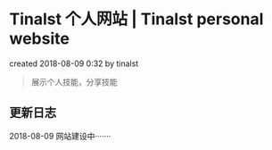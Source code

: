 # Tinalst 个人网站 | Tinalst personal website
created 2018-08-09 0:32 by tinalst
> 展示个人技能，分享技能
## 更新日志
2018-08-09
网站建设中·······